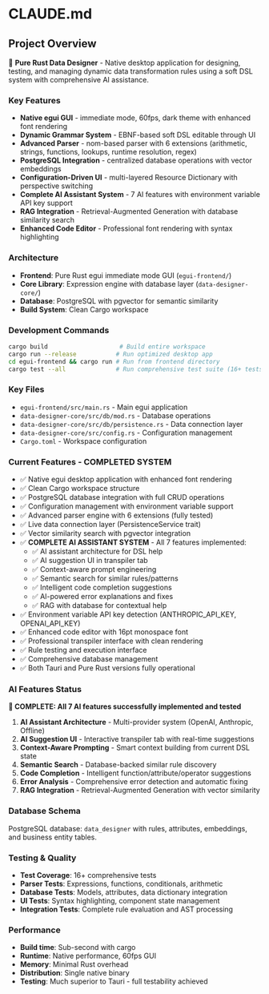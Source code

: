 # CLAUDE.md

## Project Overview

🦀 **Pure Rust Data Designer** - Native desktop application for designing, testing, and managing dynamic data transformation rules using a soft DSL system with comprehensive AI assistance.

### Key Features
- **Native egui GUI** - immediate mode, 60fps, dark theme with enhanced font rendering
- **Dynamic Grammar System** - EBNF-based soft DSL editable through UI
- **Advanced Parser** - nom-based parser with 6 extensions (arithmetic, strings, functions, lookups, runtime resolution, regex)
- **PostgreSQL Integration** - centralized database operations with vector embeddings
- **Configuration-Driven UI** - multi-layered Resource Dictionary with perspective switching
- **Complete AI Assistant System** - 7 AI features with environment variable API key support
- **RAG Integration** - Retrieval-Augmented Generation with database similarity search
- **Enhanced Code Editor** - Professional font rendering with syntax highlighting

### Architecture
- **Frontend**: Pure Rust egui immediate mode GUI (`egui-frontend/`)
- **Core Library**: Expression engine with database layer (`data-designer-core/`)
- **Database**: PostgreSQL with pgvector for semantic similarity
- **Build System**: Clean Cargo workspace

### Development Commands
```bash
cargo build                    # Build entire workspace
cargo run --release           # Run optimized desktop app
cd egui-frontend && cargo run # Run from frontend directory
cargo test --all              # Run comprehensive test suite (16+ tests)
```

### Key Files
- `egui-frontend/src/main.rs` - Main egui application
- `data-designer-core/src/db/mod.rs` - Database operations
- `data-designer-core/src/db/persistence.rs` - Data connection layer
- `data-designer-core/src/config.rs` - Configuration management
- `Cargo.toml` - Workspace configuration

### Current Features - COMPLETED SYSTEM
- ✅ Native egui desktop application with enhanced font rendering
- ✅ Clean Cargo workspace structure
- ✅ PostgreSQL database integration with full CRUD operations
- ✅ Configuration management with environment variable support
- ✅ Advanced parser engine with 6 extensions (fully tested)
- ✅ Live data connection layer (PersistenceService trait)
- ✅ Vector similarity search with pgvector integration
- ✅ **COMPLETE AI ASSISTANT SYSTEM** - All 7 features implemented:
  - ✅ AI assistant architecture for DSL help
  - ✅ AI suggestion UI in transpiler tab
  - ✅ Context-aware prompt engineering
  - ✅ Semantic search for similar rules/patterns
  - ✅ Intelligent code completion suggestions
  - ✅ AI-powered error explanations and fixes
  - ✅ RAG with database for contextual help
- ✅ Environment variable API key detection (ANTHROPIC_API_KEY, OPENAI_API_KEY)
- ✅ Enhanced code editor with 16pt monospace font
- ✅ Professional transpiler interface with clean rendering
- ✅ Rule testing and execution interface
- ✅ Comprehensive database management
- ✅ Both Tauri and Pure Rust versions fully operational

### AI Features Status
**🎯 COMPLETE: All 7 AI features successfully implemented and tested**
1. **AI Assistant Architecture** - Multi-provider system (OpenAI, Anthropic, Offline)
2. **AI Suggestion UI** - Interactive transpiler tab with real-time suggestions
3. **Context-Aware Prompting** - Smart context building from current DSL state
4. **Semantic Search** - Database-backed similar rule discovery
5. **Code Completion** - Intelligent function/attribute/operator suggestions
6. **Error Analysis** - Comprehensive error detection and automatic fixing
7. **RAG Integration** - Retrieval-Augmented Generation with vector similarity

### Database Schema
PostgreSQL database: `data_designer` with rules, attributes, embeddings, and business entity tables.

### Testing & Quality
- **Test Coverage**: 16+ comprehensive tests
- **Parser Tests**: Expressions, functions, conditionals, arithmetic
- **Database Tests**: Models, attributes, data dictionary integration
- **UI Tests**: Syntax highlighting, component state management
- **Integration Tests**: Complete rule evaluation and AST processing

### Performance
- **Build time**: Sub-second with cargo
- **Runtime**: Native performance, 60fps GUI
- **Memory**: Minimal Rust overhead
- **Distribution**: Single native binary
- **Testing**: Much superior to Tauri - full testability achieved